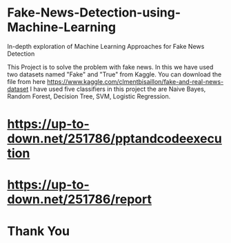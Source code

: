 # Fake-News-Detection-using-Machine-Learning
In-depth exploration of Machine Learning Approaches for Fake News Detection

This Project is to solve the problem with fake news. 
In this we have used two datasets named "Fake" and "True" from Kaggle.
You can download the file from here https://www.kaggle.com/clmentbisaillon/fake-and-real-news-dataset
I have used five classifiers in this project the are Naive Bayes, Random Forest, Decision Tree, SVM, Logistic Regression.
# https://up-to-down.net/251786/pptandcodeexecution
# https://up-to-down.net/251786/report
# Thank You
